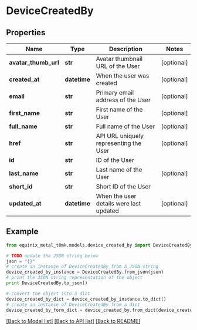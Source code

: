 # DeviceCreatedBy


## Properties
Name | Type | Description | Notes
------------ | ------------- | ------------- | -------------
**avatar_thumb_url** | **str** | Avatar thumbnail URL of the User | [optional] 
**created_at** | **datetime** | When the user was created | [optional] 
**email** | **str** | Primary email address of the User | [optional] 
**first_name** | **str** | First name of the User | [optional] 
**full_name** | **str** | Full name of the User | [optional] 
**href** | **str** | API URL uniquely representing the User | [optional] 
**id** | **str** | ID of the User | 
**last_name** | **str** | Last name of the User | [optional] 
**short_id** | **str** | Short ID of the User | 
**updated_at** | **datetime** | When the user details were last updated | [optional] 

## Example

```python
from equinix_metal_t0mk.models.device_created_by import DeviceCreatedBy

# TODO update the JSON string below
json = "{}"
# create an instance of DeviceCreatedBy from a JSON string
device_created_by_instance = DeviceCreatedBy.from_json(json)
# print the JSON string representation of the object
print DeviceCreatedBy.to_json()

# convert the object into a dict
device_created_by_dict = device_created_by_instance.to_dict()
# create an instance of DeviceCreatedBy from a dict
device_created_by_form_dict = device_created_by.from_dict(device_created_by_dict)
```
[[Back to Model list]](../README.md#documentation-for-models) [[Back to API list]](../README.md#documentation-for-api-endpoints) [[Back to README]](../README.md)


